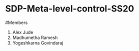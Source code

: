 # SDP-Meta-level-control-SS20

#Members 
1. Alex Jude
2. Madhumetha Ramesh
3. Yogeshkarna Govindaraj
